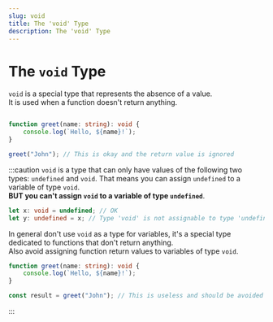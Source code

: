 ```yaml
---
slug: void
title: The 'void' Type
description: The 'void' Type
---
```


# The `void` Type

`void` is a special type that represents the absence of a value.  
It is used when a function doesn't return anything.  

```ts

function greet(name: string): void {
    console.log(`Hello, ${name}!`);
}

greet("John"); // This is okay and the return value is ignored
```

:::caution
`void` is a type that can only have values of the following two types: `undefined` and `void`.
That means you can assign `undefined` to a variable of type `void`.  
**BUT you can't assign `void` to a variable of type `undefined`**.

```ts
let x: void = undefined; // OK
let y: undefined = x; // Type 'void' is not assignable to type 'undefined'
```

In general don't use `void` as a type for variables, it's a special type dedicated to functions that don't return anything.  
Also avoid assigning function return values to variables of type `void`.
```ts
function greet(name: string): void {
    console.log(`Hello, ${name}!`);
}

const result = greet("John"); // This is useless and should be avoided
```
:::